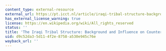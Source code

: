 ```yaml
---
content_type: external-resource
external_url: https://pt.icct.nl/article/iraqi-tribal-structure-background-and-influence-counter-terrorism
has_external_license_warning: true
license: https://en.wikipedia.org/wiki/All_rights_reserved
status: ''
title: 'The Iraqi Tribal Structure: Background and Influence on Counter-Terrorism'
uid: d9c52da3-5d11-4f2e-8758-a530e945c76e
wayback_url: ''
---
```

